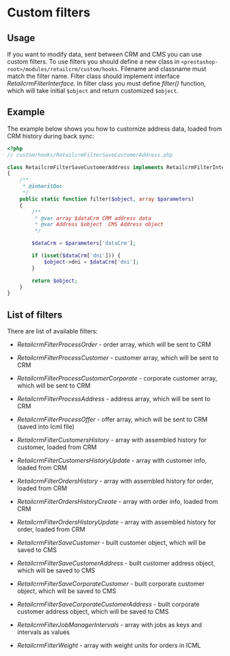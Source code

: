 # Custom filters

## Usage

If you want to modify data, sent between CRM and CMS you can use custom filters.
To use filters you should define a new class in `<prestashop-root>/modules/retailcrm/custom/hooks`. Filename and classname must match the filter name.
Filter class should implement interface *RetailcrmFilterInterface*. In filter class you must define *filter()* function, which will take initial `$object` and return customized `$object`.

## Example

The example below shows you how to customize address data, loaded from CRM history during back sync:

```php
<?php
// custom/hooks/RetailcrmFilterSaveCustomerAddress.php

class RetailcrmFilterSaveCustomerAddress implements RetailcrmFilterInterface
{
    /**
     * @inheritDoc
     */
    public static function filter($object, array $parameters)
    {
        /**
         * @var array $dataCrm CRM address data
         * @var Address $object  CMS Address object
         */

        $dataCrm = $parameters['dataCrm'];

        if (isset($dataCrm['dni'])) {
            $object->dni = $dataCrm['dni'];
        }

        return $object;
    }
}
```

## List of filters

There are list of available filters:

* *RetailcrmFilterProcessOrder* - order array, which will be sent to CRM
* *RetailcrmFilterProcessCustomer* - customer array, which will be sent to CRM
* *RetailcrmFilterProcessCustomerCorporate* - corporate customer array, which will be sent to CRM
* *RetailcrmFilterProcessAddress* - address array, which will be sent to CRM
* *RetailcrmFilterProcessOffer* - offer array, which will be sent to CRM (saved into Icml file)

* *RetailcrmFilterCustomersHistory* - array with assembled history for customer, loaded from CRM
* *RetailcrmFilterCustomersHistoryUpdate* - array with customer info, loaded from CRM
* *RetailcrmFilterOrdersHistory* - array with assembled history for order, loaded from CRM
* *RetailcrmFilterOrdersHistoryCreate* - array with order info, loaded from CRM
* *RetailcrmFilterOrdersHistoryUpdate* - array with assembled history for order, loaded from CRM

* *RetailcrmFilterSaveCustomer* - built customer object, which will be saved to CMS
* *RetailcrmFilterSaveCustomerAddress* - built customer address object, which will be saved to CMS
* *RetailcrmFilterSaveCorporateCustomer* - built corporate customer object, which will be saved to CMS
* *RetailcrmFilterSaveCorporateCustomerAddress* - built corporate customer address object, which will be saved to CMS

* *RetailcrmFilterJobManagerIntervals* - array with jobs as keys and intervals as values
* *RetailcrmFilterWeight* - array with weight units for orders in ICML
